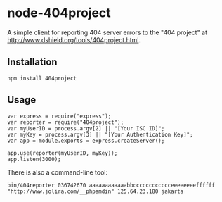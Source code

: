 node-404project
=====================

A simple client for reporting 404 server errors to the "404 project" at http://www.dshield.org/tools/404project.html.

Installation
---------------------

```
npm install 404project
```

Usage
---------------------

```
var express = require("express");
var reporter = require("404project");
var myUserID = process.argv[2] || "[Your ISC ID]";
var myKey = process.argv[3] || "[Your Authentication Key]";
var app = module.exports = express.createServer();

app.use(reporter(myUserID, myKey));
app.listen(3000);
```

There is also a command-line tool:

```
bin/404reporter 036742670 aaaaaaaaaaaabbcccccccccccceeeeeeeeffffff "http://www.jolira.com/__phpamdin" 125.64.23.180 jakarta
```